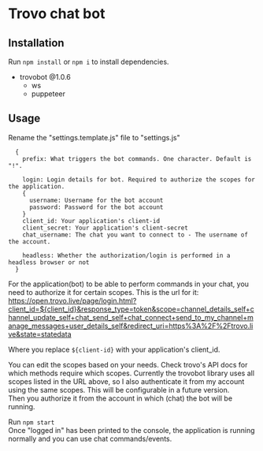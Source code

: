 # Trovo chat bot


## Installation

Run `npm install` or `npm i` to install dependencies.<br />
  - trovobot @1.0.6<br />
    - ws
    - puppeteer


## Usage

Rename the "settings.template.js" file to "settings.js"<br />
```
  {
    prefix: What triggers the bot commands. One character. Default is "!".

    login: Login details for bot. Required to authorize the scopes for the application.
    {
      username: Username for the bot account
      password: Password for the bot account
    }
    client_id: Your application's client-id
    client_secret: Your application's client-secret
    chat_username: The chat you want to connect to - The username of the account.

    headless: Whether the authorization/login is performed in a headless browser or not
  }
```

For the application(bot) to be able to perform commands in your chat, you need to authorize it for certain scopes. This is the url for it: <br />
https://open.trovo.live/page/login.html?client_id=${client_id}&response_type=token&scope=channel_details_self+channel_update_self+chat_send_self+chat_connect+send_to_my_channel+manage_messages+user_details_self&redirect_uri=https%3A%2F%2Ftrovo.live&state=statedata<br />

Where you replace `${client-id}` with your application's client_id. 

You can edit the scopes based on your needs. Check trovo's API docs for which methods require which scopes. Currently the trovobot library uses all scopes listed in the URL above, so I also authenticate it from my account using the same scopes. This will be configurable in a future version.<br />
Then you authorize it from the account in which (chat) the bot will be running.

Run `npm start`<br />
Once "logged in" has been printed to the console, the application is running normally and you can use chat commands/events.<br />